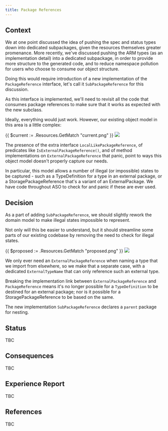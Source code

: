 ```yaml
---
title: Package References
---
```


## Context

We at one point discussed the idea of pushing the spec and status types down into dedicated subpackages, given the resources themselves greater promenance. More recently, we've discussed pushing the ARM types (as an implementation detail) into a dedicated subpackage, in order to provide more structure to the generated code, and to reduce namespace pollution for users who choose to consume our object structure.

Doing this would require introduction of a new implementation of the `PackageReference` interface, let's call it `SubPackageReference` for this discussion.

As this interface is implemented, we'll need to revisit all the code that consumes package references to make sure that it works as expected with the new subclass.

Ideally, everything would just work. However, our existing object model in this area is a little complex:

{{ $current := .Resources.GetMatch "current.png" }}
<img src="{{ $current.RelPermalink }}" width="{{ $current.Width }}" height="{{ $current.Height }}">

<!-- yuml.me class diagram

[<<interface>>;PackageReference]

[PackageReference]<>--[LocalPackageReference]
[PackageReference]<>--[StoragePackageReference]
[PackageReference]<>--[ExternalPackageReference]

[TypeName;Name string]--packageReference >[PackageReference]

[TypeDefinition]--name >[TypeName]
[TypeDefinition]--theType >[Type]

[Type]<>--[TypeName]

[<<interface>>;LocalLikePackageReference]<>--[LocalPackageReference]
[LocalLikePackageReference]<>--[StoragePackageReference]

[StoragePackageReference]-inner >[PackageReference]

-->

The presence of the extra interface `LocalLikePackageReference`, of predicates like `IsExternalPackageReference()`, and of method implementations on `ExternalPackageReference` that panic, point to ways this object model doesn't properly capture our needs.

In particular, this model allows a number of illegal (or impossible) states to be captured - such as a TypeDefinition for a type in an external package, or a StoragePackageReference that's a variant of an ExternalPackage. We have code throughout ASO to check for and panic if these are ever used.

## Decision

As a part of adding `SubPackageReference`, we should slightly rework the domain model to make illegal states impossible to represent.

Not only will this be easier to understand, but it should streamline some parts of our existing codebase by removing the need to check for illegal states.

{{ $proposed := .Resources.GetMatch "proposed.png" }}
<img src="{{ $proposed.RelPermalink }}" width="{{ $proposed.Width }}" height="{{ $proposed.Height }}">

<!-- yuml.me class diagram

[<<interface>>;PackageReference]
[PackageReference]<>--[LocalPackageReference]
[PackageReference]<>--[StoragePackageReference]
[PackageReference]<>--[SubPackageReference]

[TypeName;Name string]--packageReference >[PackageReference]

[TypeDefinition]--name >[TypeName]
[TypeDefinition]--theType >[Type]

[Type]<>--[TypeName]
[Type]<>--[ExternalTypeName]

[StoragePackageReference]-inner >[PackageReference]
[SubPackageReference]-parent >[PackageReference]

[ExternalTypeName;Name string]--packageReference >[ExternalPackageReference]

-->

We only ever need an `ExternalPackageReference` when naming a type that we import from elsewhere, so we make that a separate case, with a dedicated `ExternalTypeName` that can only reference such an external type.

Breaking the implementation link between `ExternalPackageReference` and `PackageReference` means it's no longer possible for a `TypeDefinition` to be destined for an external package; nor is it possible for a StoragePackageReference to be based on the same. 

The new implementation `SubPackageReference` declares a `parent` package for nesting.

## Status

TBC

## Consequences

TBC

## Experience Report

TBC

## References

TBC


